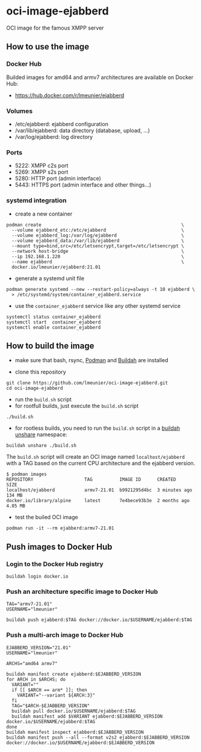 # oci-image-ejabberd

OCI image for the famous XMPP server

## How to use the image

### Docker Hub

Builded images for amd64 and armv7 architectures are available on Docker Hub:

* https://hub.docker.com/r/lmeunier/ejabberd

### Volumes

* /etc/ejabberd: ejabberd configuration
* /var/lib/ejabberd: data directory (database, upload, ...)
* /var/log/ejabberd: log directory

### Ports

* 5222: XMPP c2s port
* 5269: XMPP s2s port
* 5280: HTTP port (admin interface)
* 5443: HTTPS port (admin interface and other things...)

### systemd integration

* create a new container

```
podman create                                                    \
  --volume ejabberd_etc:/etc/ejabberd                            \
  --volume ejabberd_log:/var/log/ejabberd                        \
  --volume ejabberd_data:/var/lib/ejabberd                       \
  --mount type=bind,src=/etc/letsencrypt,target=/etc/letsencrypt \
  --network host-bridge                                          \
  --ip 192.168.1.220                                             \
  --name ejabberd                                                \
  docker.io/lmeunier/ejabberd:21.01
```

* generate a systemd unit file

```
podman generate systemd --new --restart-policy=always -t 10 ejabberd \
  > /etc/systemd/system/container_ejabberd.service
```

* use the `container_ejabberd` service like any other systemd service

```
systemctl status container_ejabberd
systemctl start  container_ejabberd
systemctl enable container_ejabberd
```

## How to build the image

* make sure that bash, rsync, [Podman](https://podman.io/) and
  [Buildah](https://buildah.io/) are installed

* clone this repository

```
git clone https://github.com/lmeunier/oci-image-ejabberd.git
cd oci-image-ejabberd
```

* run the `build.sh` script
 * for rootfull builds, just execute the `build.sh` script

  ```
  ./build.sh
  ```

 * for rootless builds, you need to run the `build.sh` script in a [buildah
unshare](https://github.com/containers/buildah/blob/master/docs/buildah-unshare.md)
namespace:

  ```
  buildah unshare ./build.sh
  ```

The `build.sh` script will create an OCI image named `localhost/ejabberd` with a
TAG based on the current CPU architecture and the ejabberd version.

```
$ podman images
REPOSITORY                   TAG          IMAGE ID      CREATED        SIZE
localhost/ejabberd           armv7-21.01  b9921295d4bc  3 minutes ago  134 MB
docker.io/library/alpine     latest       7e4bece93b3e  2 months ago   4.05 MB

```

* test the builed OCI image

```
podman run -it --rm ejabberd:armv7-21.01
```


## Push images to Docker Hub

### Login to the Docker Hub registry

```
buildah login docker.io
```

### Push an architecture specific image to Docker Hub


```
TAG="armv7-21.01"
USERNAME="lmeunier"

buildah push ejabberd:$TAG docker://docker.io/$USERNAME/ejabberd:$TAG
```

### Push a multi-arch image to Docker Hub

```
EJABBERD_VERSION="21.01"
USERNAME="lmeunier"

ARCHS="amd64 armv7"

buildah manifest create ejabberd:$EJABBERD_VERSION
for ARCH in $ARCHS; do
  VARIANT=""
  if [[ $ARCH == arm* ]]; then
    VARIANT="--variant ${ARCH:3}"
  fi
  TAG="$ARCH-$EJABBERD_VERSION"
  buildah pull docker.io/$USERNAME/ejabberd:$TAG
  buildah manifest add $VARIANT ejabberd:$EJABBERD_VERSION docker.io/$USERNAME/ejabberd:$TAG
done
buildah manifest inspect ejabberd:$EJABBERD_VERSION
buildah manifest push --all --format v2s2 ejabberd:$EJABBERD_VERSION docker://docker.io/$USERNAME/ejabberd:$EJABBERD_VERSION
```
